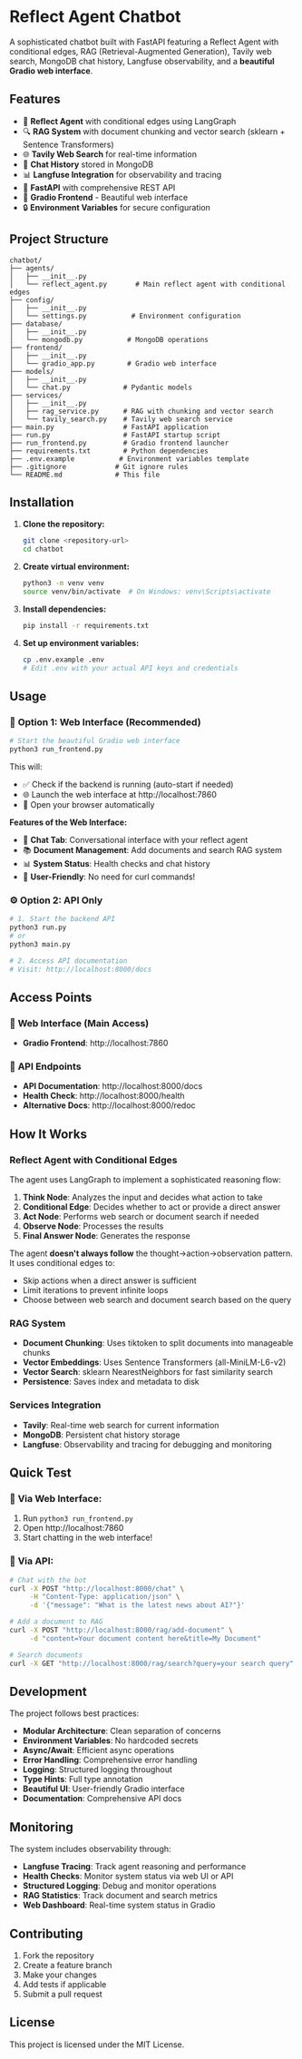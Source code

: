 # Reflect Agent Chatbot

A sophisticated chatbot built with FastAPI featuring a Reflect Agent with conditional edges, RAG (Retrieval-Augmented Generation), Tavily web search, MongoDB chat history, Langfuse observability, and a **beautiful Gradio web interface**.

## Features

- 🤖 **Reflect Agent** with conditional edges using LangGraph
- 🔍 **RAG System** with document chunking and vector search (sklearn + Sentence Transformers)
- 🌐 **Tavily Web Search** for real-time information
- 💬 **Chat History** stored in MongoDB
- 📊 **Langfuse Integration** for observability and tracing
- 🚀 **FastAPI** with comprehensive REST API
- 🎨 **Gradio Frontend** - Beautiful web interface
- 🔒 **Environment Variables** for secure configuration

## Project Structure

```
chatbot/
├── agents/
│   ├── __init__.py
│   └── reflect_agent.py       # Main reflect agent with conditional edges
├── config/
│   ├── __init__.py
│   └── settings.py           # Environment configuration
├── database/
│   ├── __init__.py
│   └── mongodb.py           # MongoDB operations
├── frontend/
│   ├── __init__.py
│   └── gradio_app.py        # Gradio web interface
├── models/
│   ├── __init__.py
│   └── chat.py             # Pydantic models
├── services/
│   ├── __init__.py
│   ├── rag_service.py      # RAG with chunking and vector search
│   └── tavily_search.py    # Tavily web search service
├── main.py                 # FastAPI application
├── run.py                  # FastAPI startup script
├── run_frontend.py         # Gradio frontend launcher
├── requirements.txt        # Python dependencies
├── .env.example           # Environment variables template
├── .gitignore            # Git ignore rules
└── README.md             # This file
```

## Installation

1. **Clone the repository:**
   ```bash
   git clone <repository-url>
   cd chatbot
   ```

2. **Create virtual environment:**
   ```bash
   python3 -m venv venv
   source venv/bin/activate  # On Windows: venv\Scripts\activate
   ```

3. **Install dependencies:**
   ```bash
   pip install -r requirements.txt
   ```

4. **Set up environment variables:**
   ```bash
   cp .env.example .env
   # Edit .env with your actual API keys and credentials
   ```

## Usage

### 🎨 **Option 1: Web Interface (Recommended)**

```bash
# Start the beautiful Gradio web interface
python3 run_frontend.py
```

This will:
- ✅ Check if the backend is running (auto-start if needed)
- 🌐 Launch the web interface at http://localhost:7860
- 📱 Open your browser automatically

**Features of the Web Interface:**
- 💬 **Chat Tab**: Conversational interface with your reflect agent
- 📚 **Document Management**: Add documents and search RAG system
- 📊 **System Status**: Health checks and chat history
- 🎯 **User-Friendly**: No need for curl commands!

### ⚙️ **Option 2: API Only**

```bash
# 1. Start the backend API
python3 run.py
# or
python3 main.py

# 2. Access API documentation
# Visit: http://localhost:8000/docs
```

## Access Points

### 🎨 **Web Interface** (Main Access)
- **Gradio Frontend**: http://localhost:7860

### 🔧 **API Endpoints**
- **API Documentation**: http://localhost:8000/docs
- **Health Check**: http://localhost:8000/health
- **Alternative Docs**: http://localhost:8000/redoc

## How It Works

### Reflect Agent with Conditional Edges

The agent uses LangGraph to implement a sophisticated reasoning flow:

1. **Think Node**: Analyzes the input and decides what action to take
2. **Conditional Edge**: Decides whether to act or provide a direct answer
3. **Act Node**: Performs web search or document search if needed
4. **Observe Node**: Processes the results
5. **Final Answer Node**: Generates the response

The agent **doesn't always follow** the thought→action→observation pattern. It uses conditional edges to:
- Skip actions when a direct answer is sufficient
- Limit iterations to prevent infinite loops
- Choose between web search and document search based on the query

### RAG System

- **Document Chunking**: Uses tiktoken to split documents into manageable chunks
- **Vector Embeddings**: Uses Sentence Transformers (all-MiniLM-L6-v2)
- **Vector Search**: sklearn NearestNeighbors for fast similarity search
- **Persistence**: Saves index and metadata to disk

### Services Integration

- **Tavily**: Real-time web search for current information
- **MongoDB**: Persistent chat history storage
- **Langfuse**: Observability and tracing for debugging and monitoring

## Quick Test

### 🎨 **Via Web Interface:**
1. Run `python3 run_frontend.py`
2. Open http://localhost:7860
3. Start chatting in the web interface!

### 🔧 **Via API:**
```bash
# Chat with the bot
curl -X POST "http://localhost:8000/chat" \
     -H "Content-Type: application/json" \
     -d '{"message": "What is the latest news about AI?"}'

# Add a document to RAG
curl -X POST "http://localhost:8000/rag/add-document" \
     -d "content=Your document content here&title=My Document"

# Search documents
curl -X GET "http://localhost:8000/rag/search?query=your search query"
```

## Development

The project follows best practices:

- **Modular Architecture**: Clean separation of concerns
- **Environment Variables**: No hardcoded secrets
- **Async/Await**: Efficient async operations
- **Error Handling**: Comprehensive error handling
- **Logging**: Structured logging throughout
- **Type Hints**: Full type annotation
- **Beautiful UI**: User-friendly Gradio interface
- **Documentation**: Comprehensive API docs

## Monitoring

The system includes observability through:

- **Langfuse Tracing**: Track agent reasoning and performance
- **Health Checks**: Monitor system status via web UI or API
- **Structured Logging**: Debug and monitor operations
- **RAG Statistics**: Track document and search metrics
- **Web Dashboard**: Real-time system status in Gradio

## Contributing

1. Fork the repository
2. Create a feature branch
3. Make your changes
4. Add tests if applicable
5. Submit a pull request

## License

This project is licensed under the MIT License. 